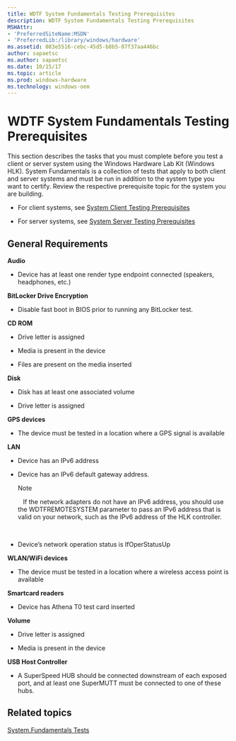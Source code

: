 ```yaml
---
title: WDTF System Fundamentals Testing Prerequisites
description: WDTF System Fundamentals Testing Prerequisites
MSHAttr:
- 'PreferredSiteName:MSDN'
- 'PreferredLib:/library/windows/hardware'
ms.assetid: 083e5516-cebc-45d5-b8b5-07f37aa446bc
author: sapaetsc
ms.author: sapaetsc
ms.date: 10/15/17
ms.topic: article
ms.prod: windows-hardware
ms.technology: windows-oem
---
```


# WDTF System Fundamentals Testing Prerequisites


This section describes the tasks that you must complete before you test a client or server system using the Windows Hardware Lab Kit (Windows HLK). System Fundamentals is a collection of tests that apply to both client and server systems and must be run in addition to the system type you want to certify. Review the respective prerequisite topic for the system you are building.

-   For client systems, see [System Client Testing Prerequisites](system-client-testing-prerequisites.md)

-   For server systems, see [System Server Testing Prerequisites](system-server-testing-prerequisites.md)

## <span id="BKMK_HCK_Devfund_gR"></span><span id="bkmk-hck-devfund-gr"></span><span id="BKMK_HCK_DEVFUND_GR"></span>General Requirements


**Audio**

-   Device has at least one render type endpoint connected (speakers, headphones, etc.)

**BitLocker Drive Encryption**

-   Disable fast boot in BIOS prior to running any BitLocker test.

**CD ROM**

-   Drive letter is assigned

-   Media is present in the device

-   Files are present on the media inserted

**Disk**

-   Disk has at least one associated volume

-   Drive letter is assigned

**GPS devices**

-   The device must be tested in a location where a GPS signal is available

**LAN**

-   Device has an IPv6 address

-   Device has an IPv6 default gateway address.

    >[!NOTE]
    >  
    If the network adapters do not have an IPv6 address, you should use the WDTFREMOTESYSTEM parameter to pass an IPv6 address that is valid on your network, such as the IPv6 address of the HLK controller.

     

-   Device’s network operation status is IfOperStatusUp

**WLAN/WiFi devices**

-   The device must be tested in a location where a wireless access point is available

**Smartcard readers**

-   Device has Athena T0 test card inserted

**Volume**

-   Drive letter is assigned

-   Media is present in the device

**USB Host Controller**

-   A SuperSpeed HUB should be connected downstream of each exposed port, and at least one SuperMUTT must be connected to one of these hubs.

## <span id="related_topics"></span>Related topics


[System.Fundamentals Tests](system-fundamentals-tests.md)

 

 







